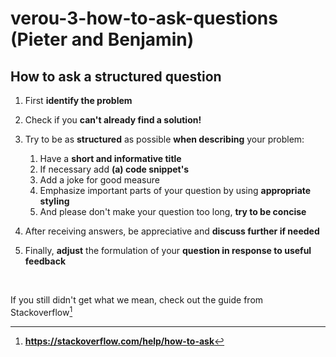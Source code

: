 # verou-3-how-to-ask-questions (Pieter and Benjamin)

## How to ask a structured question

1. First **identify the problem**
2. Check if you **can't already find a solution!**
3. Try to be as **structured** as possible **when describing** your problem:
   1. Have a **short and informative title**
   2. If necessary add **(a) code snippet's**
   3. Add a joke for good measure
   4. Emphasize important parts of your question by using **appropriate styling**
   5. And please don't make your question too long, **try to be concise**



4. After receiving answers, be appreciative and **discuss further if needed**
5. Finally, **adjust** the formulation of your **question in response to useful feedback**<br>
<br>

If you still didn't get what we mean, check out the guide from Stackoverflow[^1]

[^1]: **https://stackoverflow.com/help/how-to-ask**
